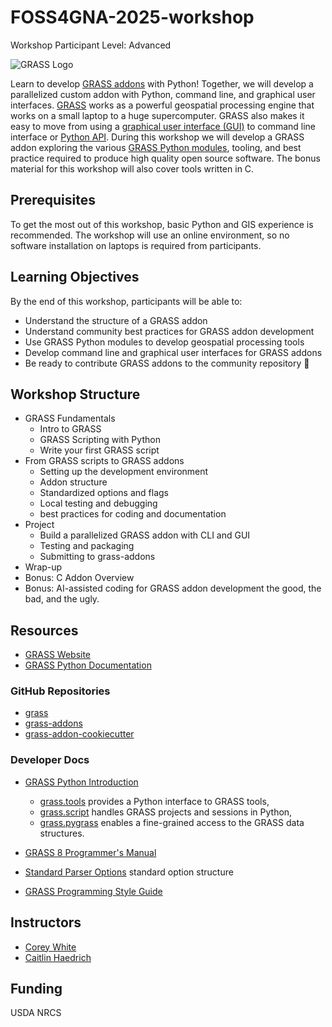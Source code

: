 # FOSS4GNA-2025-workshop

Workshop Participant Level: Advanced

![GRASS Logo](https://grass.osgeo.org/images/logos/grass-gradient-horizontal.svg)

Learn to develop [GRASS addons](https://github.com/OSGeo/grass-addons) with
Python! Together, we will develop a parallelized custom addon with Python,
command line, and graphical user interfaces. [GRASS](https://grass.osgeo.org/)
works as a powerful geospatial processing engine that works on a small laptop to
a huge supercomputer. GRASS also makes it easy to move from using a
[graphical user interface (GUI)](https://grass.osgeo.org/grass85/manuals/helptext.html)
to command line interface or
[Python API](https://grass.osgeo.org/grass85/manuals/python_intro.html).
During this workshop we will develop a GRASS addon exploring the various
[GRASS Python modules](https://grass.osgeo.org/grass-devel/manuals/libpython/index.html),
tooling, and best practice required to produce high quality open source software.
The bonus material for this workshop will also cover tools written in C.

## Prerequisites

To get the most out of this workshop, basic Python and GIS experience is
recommended. The workshop will use an online environment, so no software
installation on laptops is required from participants.

## Learning Objectives

By the end of this workshop, participants will be able to:

- Understand the structure of a GRASS addon
- Understand community best practices for GRASS addon development
- Use GRASS Python modules to develop geospatial processing tools
- Develop command line and graphical user interfaces for GRASS addons
- Be ready to contribute GRASS addons to the community repository :green_heart:

## Workshop Structure

- GRASS Fundamentals
  - Intro to GRASS
  - GRASS Scripting with Python
  - Write your first GRASS script
- From GRASS scripts to GRASS addons
  - Setting up the development environment
  - Addon structure
  - Standardized options and flags
  - Local testing and debugging
  - best practices for coding and documentation
- Project
  - Build a parallelized GRASS addon with CLI and GUI
  - Testing and packaging
  - Submitting to grass-addons
- Wrap-up
- Bonus: C Addon Overview
- Bonus: AI-assisted coding for GRASS addon development the good, the bad, and
the ugly.

## Resources

- [GRASS Website](https://grass.osgeo.org/)
- [GRASS Python Documentation](https://grass.osgeo.org/grass-devel/manuals/libpython/index.html)

### GitHub Repositories

- [grass](https://github.com/OSGeo/grass)
- [grass-addons](https://github.com/OSGeo/grass-addons)
- [grass-addon-cookiecutter](https://github.com/OSGeo/grass-addon-cookiecutter)

### Developer Docs

- [GRASS Python Introduction](https://grass.osgeo.org/grass-devel/manuals/python_intro.html)

  - [grass.tools](https://grass.osgeo.org/grass-devel/manuals/libpython/grass.tools.html)
provides a Python interface to GRASS tools,
  - [grass.script](https://grass.osgeo.org/grass-devel/manuals/libpython/script_intro.html)
handles GRASS projects and sessions in Python,
  - [grass.pygrass](https://grass.osgeo.org/grass-devel/manuals/libpython/pygrass_index.html)
  enables a fine-grained access to the GRASS data structures.
- [GRASS 8 Programmer's Manual](https://grass.osgeo.org/programming8/)
- [Standard Parser Options][parser] standard option structure
- [GRASS Programming Style Guide](https://grass.osgeo.org/grass85/manuals/style_guide.html)

[parser]: https://grass.osgeo.org/grass85/manuals/parser_standard_options.html

## Instructors

- [Corey White](https://github.com/cwhite911)
- [Caitlin Haedrich](https://github.com/chaedri)

## Funding

USDA NRCS
